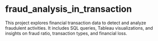 # fraud_analysis_in_transaction
This project explores financial transaction data to detect and analyze fraudulent activities. It includes SQL queries, Tableau visualizations, and insights on fraud ratio, transaction types, and financial loss.
